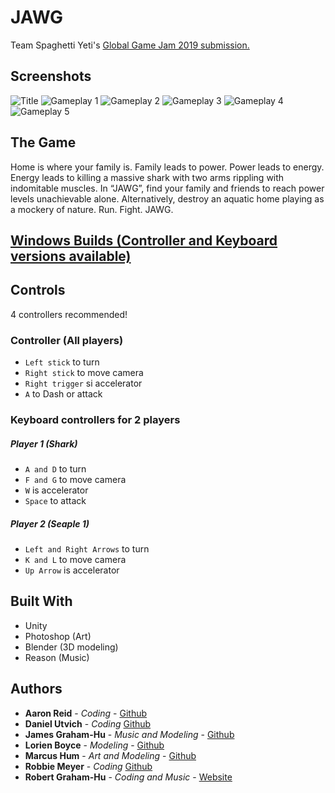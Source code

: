 # JAWG
Team Spaghetti Yeti's [Global Game Jam 2019 submission.](https://globalgamejam.org/2019/games/jawg)

## Screenshots

![Title](https://github.com/RobertG-H/Jawg/blob/master/Screenshots/Title.png)
![Gameplay 1](https://github.com/RobertG-H/Jawg/blob/master/Screenshots/gameplay1.png)
![Gameplay 2](https://github.com/RobertG-H/Jawg/blob/master/Screenshots/gameplay5.png)
![Gameplay 3](https://github.com/RobertG-H/Jawg/blob/master/Screenshots/gameplay3.png)
![Gameplay 4](https://github.com/RobertG-H/Jawg/blob/master/Screenshots/gameplay7.png)
![Gameplay 5](https://github.com/RobertG-H/Jawg/blob/master/Screenshots/gameplay5.png)

## The Game

Home is where your family is. Family leads to power. Power leads to energy. Energy leads to killing a massive shark with two arms rippling with indomitable muscles. In “JAWG”, find your family and friends to reach power levels unachievable alone. Alternatively, destroy an aquatic home playing as a mockery of nature. Run. Fight. JAWG.

## [Windows Builds (Controller and Keyboard versions available)](https://drive.google.com/drive/folders/1KJ8msoaZVM0paGBrnAJsBIMcVR2Ep_Ni?usp=sharing)

## Controls
4 controllers recommended!

### Controller (All players)

* `Left stick` to turn
* `Right stick` to move camera
*  `Right trigger` si accelerator 
* `A` to Dash or attack

### Keyboard controllers for 2 players

##### Player 1 (Shark)
* `A and D` to turn
* `F and G` to move camera
*  `W` is accelerator 
* `Space` to attack

##### Player 2 (Seaple 1)
* `Left and Right Arrows` to turn
* `K and L` to move camera
*  `Up Arrow` is accelerator 


## Built With

* Unity
* Photoshop (Art)
* Blender (3D modeling)
* Reason (Music)

## Authors

* **Aaron Reid** - *Coding* - [Github](https://github.com/reidaaron)
* **Daniel Utvich** - *Coding* [Github](https://github.com/Daniel-U12)
* **James Graham-Hu** - *Music and Modeling* - [Github](https://github.com/johnnybib)
* **Lorien Boyce** - *Modeling* - [Github](https://github.com/lorienb)
* **Marcus Hum** - *Art and Modeling* - [Github](https://github.com/mlhum)
* **Robbie Meyer** - *Coding* [Github](https://github.com/robbiemeyer)
* **Robert Graham-Hu** - *Coding and Music* - [Website](robertgrahamhu.ca)
